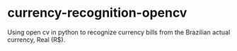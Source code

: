 # currency-recognition-opencv
Using open cv in python to recognize currency bills from the Brazilian actual currency, Real (R$).
